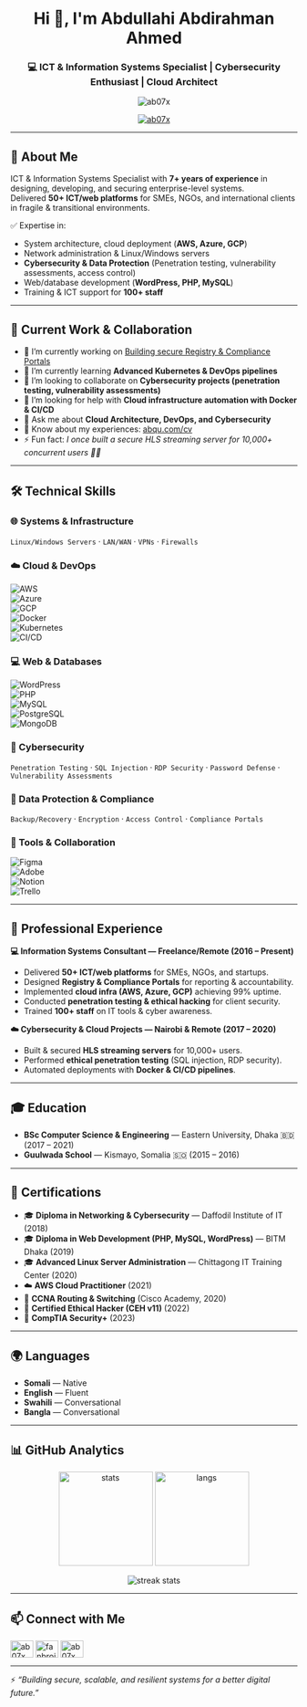 <h1 align="center">Hi 👋, I'm Abdullahi Abdirahman Ahmed</h1>
<h3 align="center">💻 ICT & Information Systems Specialist | Cybersecurity Enthusiast | Cloud Architect</h3>

<p align="center">
  <img src="https://komarev.com/ghpvc/?username=ab07x&label=Profile%20views&color=0e75b6&style=flat" alt="ab07x" />
</p>

<p align="center">
  <a href="https://github.com/ryo-ma/github-profile-trophy">
    <img src="https://github-profile-trophy.vercel.app/?username=ab07x&theme=onedark" alt="ab07x" />
  </a>
</p>

---

## 🚀 About Me  

ICT & Information Systems Specialist with **7+ years of experience** in designing, developing, and securing enterprise-level systems.  
Delivered **50+ ICT/web platforms** for SMEs, NGOs, and international clients in fragile & transitional environments.  

✅ Expertise in:  
- System architecture, cloud deployment (**AWS, Azure, GCP**)  
- Network administration & Linux/Windows servers  
- **Cybersecurity & Data Protection** (Penetration testing, vulnerability assessments, access control)  
- Web/database development (**WordPress, PHP, MySQL**)  
- Training & ICT support for **100+ staff**  

---

## 🔭 Current Work & Collaboration  

- 🔭 I’m currently working on [Building secure Registry & Compliance Portals](https://github.com/Ab07x)  
- 🌱 I’m currently learning **Advanced Kubernetes & DevOps pipelines**  
- 👯 I’m looking to collaborate on **Cybersecurity projects (penetration testing, vulnerability assessments)**  
- 🤝 I’m looking for help with **Cloud infrastructure automation with Docker & CI/CD**  
- 💬 Ask me about **Cloud Architecture, DevOps, and Cybersecurity**  
- 📄 Know about my experiences: [abqu.com/cv](https://abqu.com/cv)  
- ⚡ Fun fact: *I once built a secure HLS streaming server for 10,000+ concurrent users 🔐🎥*  

---

## 🛠️ Technical Skills  

### 🌐 Systems & Infrastructure  
`Linux/Windows Servers` · `LAN/WAN` · `VPNs` · `Firewalls`

### ☁️ Cloud & DevOps  
![AWS](https://img.shields.io/badge/AWS-232F3E?style=flat&logo=amazonaws&logoColor=white)  
![Azure](https://img.shields.io/badge/Azure-0078D4?style=flat&logo=microsoftazure&logoColor=white)  
![GCP](https://img.shields.io/badge/GCP-4285F4?style=flat&logo=googlecloud&logoColor=white)  
![Docker](https://img.shields.io/badge/Docker-2496ED?style=flat&logo=docker&logoColor=white)  
![Kubernetes](https://img.shields.io/badge/Kubernetes-326CE5?style=flat&logo=kubernetes&logoColor=white)  
![CI/CD](https://img.shields.io/badge/CI%2FCD-000000?style=flat&logo=githubactions&logoColor=white)

### 💻 Web & Databases  
![WordPress](https://img.shields.io/badge/WordPress-21759B?style=flat&logo=wordpress&logoColor=white)  
![PHP](https://img.shields.io/badge/PHP-777BB4?style=flat&logo=php&logoColor=white)  
![MySQL](https://img.shields.io/badge/MySQL-4479A1?style=flat&logo=mysql&logoColor=white)  
![PostgreSQL](https://img.shields.io/badge/PostgreSQL-336791?style=flat&logo=postgresql&logoColor=white)  
![MongoDB](https://img.shields.io/badge/MongoDB-47A248?style=flat&logo=mongodb&logoColor=white)  

### 🔐 Cybersecurity  
`Penetration Testing` · `SQL Injection` · `RDP Security` · `Password Defense` · `Vulnerability Assessments`

### 📂 Data Protection & Compliance  
`Backup/Recovery` · `Encryption` · `Access Control` · `Compliance Portals`

### 🎨 Tools & Collaboration  
![Figma](https://img.shields.io/badge/Figma-F24E1E?style=flat&logo=figma&logoColor=white)  
![Adobe](https://img.shields.io/badge/Adobe_Suite-FF0000?style=flat&logo=adobe&logoColor=white)  
![Notion](https://img.shields.io/badge/Notion-000000?style=flat&logo=notion&logoColor=white)  
![Trello](https://img.shields.io/badge/Trello-0052CC?style=flat&logo=trello&logoColor=white)  

---

## 💼 Professional Experience  

**💻 Information Systems Consultant — Freelance/Remote (2016 – Present)**  
- Delivered **50+ ICT/web platforms** for SMEs, NGOs, and startups.  
- Designed **Registry & Compliance Portals** for reporting & accountability.  
- Implemented **cloud infra (AWS, Azure, GCP)** achieving 99% uptime.  
- Conducted **penetration testing & ethical hacking** for client security.  
- Trained **100+ staff** on IT tools & cyber awareness.  

**☁️ Cybersecurity & Cloud Projects — Nairobi & Remote (2017 – 2020)**  
- Built & secured **HLS streaming servers** for 10,000+ users.  
- Performed **ethical penetration testing** (SQL injection, RDP security).  
- Automated deployments with **Docker & CI/CD pipelines**.  

---

## 🎓 Education  

- **BSc Computer Science & Engineering** — Eastern University, Dhaka 🇧🇩 (2017 – 2021)  
- **Guulwada School** — Kismayo, Somalia 🇸🇴 (2015 – 2016)  

---

## 📜 Certifications  

- 🎓 **Diploma in Networking & Cybersecurity** — Daffodil Institute of IT (2018)  
- 🎓 **Diploma in Web Development (PHP, MySQL, WordPress)** — BITM Dhaka (2019)  
- 🎓 **Advanced Linux Server Administration** — Chittagong IT Training Center (2020)  
- ☁️ **AWS Cloud Practitioner** (2021)  
- 🔗 **CCNA Routing & Switching** (Cisco Academy, 2020)  
- 🔐 **Certified Ethical Hacker (CEH v11)** (2022)  
- 🔐 **CompTIA Security+** (2023)  

---

## 🌍 Languages  

- **Somali** — Native  
- **English** — Fluent  
- **Swahili** — Conversational  
- **Bangla** — Conversational  

---

## 📊 GitHub Analytics  

<p align="center">
  <img src="https://github-readme-stats.vercel.app/api?username=Ab07x&show_icons=true&theme=radical" alt="stats" height="165" />
  <img src="https://github-readme-stats.vercel.app/api/top-langs/?username=Ab07x&layout=compact&theme=radical" alt="langs" height="165"/>
</p>

<p align="center">
  <img src="https://github-readme-streak-stats.herokuapp.com/?user=ab07x&theme=radical" alt="streak stats" />
</p>

---

## 📫 Connect with Me  

<p align="left">
<a href="https://dev.to/ab07x" target="blank"><img align="center" src="https://raw.githubusercontent.com/rahuldkjain/github-profile-readme-generator/master/src/images/icons/Social/devto.svg" alt="ab07x" height="30" width="40" /></a>
<a href="https://twitter.com/fanbroj_studio" target="blank"><img align="center" src="https://raw.githubusercontent.com/rahuldkjain/github-profile-readme-generator/master/src/images/icons/Social/twitter.svg" alt="fanbroj_studio" height="30" width="40" /></a>
<a href="https://linkedin.com/in/api-abdala" target="blank"><img align="center" src="https://raw.githubusercontent.com/rahuldkjain/github-profile-readme-generator/master/src/images/icons/Social/linked-in-alt.svg" alt="ab07x" height="30" width="40" /></a>
</p>

---

⚡ *“Building secure, scalable, and resilient systems for a better digital future.”*  
